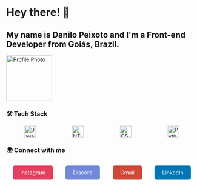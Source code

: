 # Hey there! 👋

## My name is Danilo Peixoto and I'm a Front-end Developer from Goiás, Brazil.

<img src="https://media.licdn.com/dms/image/v2/D4D03AQHy7GEZaEKRtA/profile-displayphoto-shrink_800_800/B4DZVhgYqBGcAg-/0/1741097635600?e=1749081600&v=beta&t=TCEs-Si3XRw8vHDU65wUfMC_x8AuxvmAsUIl0tlip7Q" alt="Profile Photo" width="120" height="120">

### 🛠️ Tech Stack

<div style="display: flex; justify-content: space-around; flex-wrap: wrap;">
    <img src="https://cdn.jsdelivr.net/gh/devicons/devicon/icons/javascript/javascript-original.svg" width="30" alt="JavaScript">
    <img src="https://cdn.jsdelivr.net/gh/devicons/devicon/icons/html5/html5-original.svg" width="30" alt="HTML5">
    <img src="https://cdn.jsdelivr.net/gh/devicons/devicon/icons/css3/css3-original.svg" width="30" alt="CSS3">
    <img src="https://cdn.jsdelivr.net/gh/devicons/devicon/icons/python/python-original.svg" width="30" alt="Python">
</div>

### 🌍 Connect with me

<div style="display: flex; justify-content: space-around; flex-wrap: wrap; margin-top: 20px;">
    <a href="https://www.instagram.com/danilo.pxt/" style="text-decoration: none; background-color: #E4405F; color: white; padding: 10px 20px; border-radius: 5px; font-size: 14px; margin: 5px;">Instagram</a>  
    <a href="aaaaaaaaaaa" style="text-decoration: none; background-color: #7289DA; color: white; padding: 10px 20px; border-radius: 5px; font-size: 14px; margin: 5px;">Discord</a>  
    <a href="mailto:daniloanthonypeixotolima@gmail.com" style="text-decoration: none; background-color: #D14836; color: white; padding: 10px 20px; border-radius: 5px; font-size: 14px; margin: 5px;">Gmail</a>  
    <a href="https://www.linkedin.com/in/danilo-peixoto-7a9971267/" style="text-decoration: none; background-color: #0077B5; color: white; padding: 10px 20px; border-radius: 5px; font-size: 14px; margin: 5px;">LinkedIn</a>  
</div>

